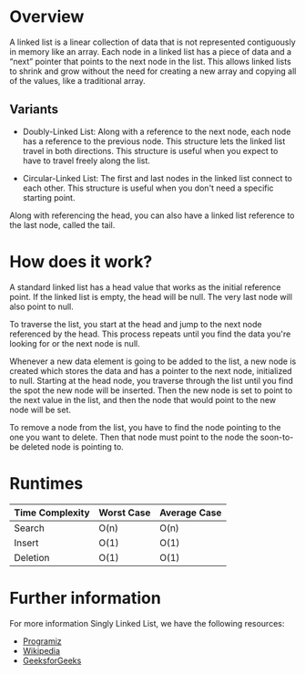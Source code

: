 # Overview

A linked list is a linear collection of data that is not represented contiguously in memory like an array. Each node in a linked list has a piece of data and a “next” pointer that points to the next node in the list. This allows linked lists to shrink and grow without the need for creating a new array and copying all of the values, like a traditional array.

## Variants

- Doubly-Linked List: Along with a reference to the next node, each node has a reference to the previous node. This structure lets the linked list travel in both directions. This structure is useful when you expect to have to travel freely along the list.

- Circular-Linked List: The first and last nodes in the linked list connect to each other. This structure is useful when you don't need a specific starting point.

Along with referencing the head, you can also have a linked list reference to the last node, called the tail.

# How does it work?

A standard linked list has a head value that works as the initial reference point. If the linked list is empty, the head will be null. The very last node will also point to null.

To traverse the list, you start at the head and jump to the next node referenced by the head. This process repeats until you find the data you're looking for or the next node is null.

Whenever a new data element is going to be added to the list, a new node is created which stores the data and has a pointer to the next node, initialized to null. Starting at the head node, you traverse through the list until you find the spot the new node will be inserted. Then the new node is set to point to the next value in the list, and then the node that would point to the new node will be set.

To remove a node from the list, you have to find the node pointing to the one you want to delete. Then that node must point to the node the soon-to-be deleted node is pointing to.

# Runtimes

| Time Complexity |   Worst Case   | Average Case |
|-----------------|----------------|--------------|
| Search          | O(n)           | O(n)         |
| Insert          | O(1)           | O(1)         |
| Deletion        | O(1)           | O(1)         |

# Further information

For more information Singly Linked List, we have the following resources:
- [Programiz](https://www.programiz.com/dsa/linked-list-types#singly)
- [Wikipedia](https://en.wikipedia.org/wiki/Linked_list)
- [GeeksforGeeks](https://www.geeksforgeeks.org/what-is-linked-list/)